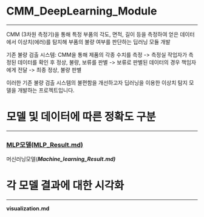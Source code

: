 # CMM_DeepLearning_Module

---

CMM (3차원 측정기)을 통해 특정 부품의 각도, 면적, 길이 등을 측정하여 얻은 데이터에서
이상치(에러)를 탐지해 부품의 불량 여부를 판단하는 딥러닝 모듈 개발

기존 불량 검출 시스템:
CMM을 통해 제품의 각종 수치를 측정 -> 측정실 작업자가 측정된 데이터를 확인 후 정상, 불량, 보류를 판별
-> 보류로 판별된  데이터의 경우 책임자에게 전달 -> 최종 정상, 불량 판별

이러한 기존 불량 검출 시스템의 불편함을 개선하고자 딥러닝을 이용한 이상치 탐지 모델을 개발하는 프로젝트입니다.

# 모델 및 데이터에 따른 정확도 구분

---

### [MLP모델(MLP_Result.md)](https://www.notion.so/MLP_Result.md)

머신러닝모델(***Machine_learning_Result.md)***

# 각 모델 결과에 대한 시각화

---

**visualization.md**
